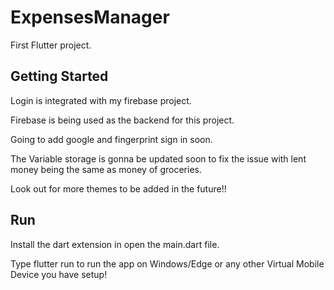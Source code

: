 # ExpensesManager

First Flutter project.

## Getting Started
Login is integrated with my firebase project.

Firebase is being used as the backend for this project.

Going to add google and fingerprint sign in soon.

The Variable storage is gonna be updated soon to fix the issue with lent money being the same as money of groceries. 

Look out for more themes to be added in the future!!


## Run
Install the dart extension in open the main.dart file. 

Type flutter run to run the app on Windows/Edge or any other Virtual Mobile Device you have setup!
